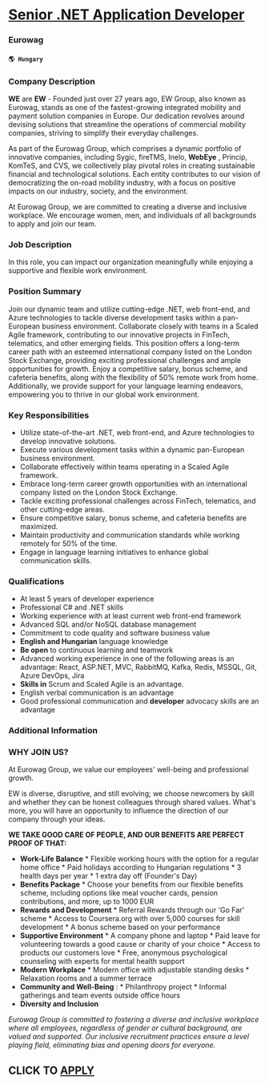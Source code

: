 # [Senior .NET Application Developer](https://www.remotewlb.com/apply/senior-net-application-developer-86146)  
### Eurowag  
#### `🌎 Hungary`  

### Company Description

 **WE** are **EW** \- Founded just over 27 years ago, EW Group, also known as Eurowag, stands as one of the fastest-growing integrated mobility and payment solution companies in Europe. Our dedication revolves around devising solutions that streamline the operations of commercial mobility companies, striving to simplify their everyday challenges.

As part of the Eurowag Group, which comprises a dynamic portfolio of innovative companies, including Sygic, fireTMS, Inelo, **WebEye** , Princip, KomTeS, and CVS, we collectively play pivotal roles in creating sustainable financial and technological solutions. Each entity contributes to our vision of democratizing the on-road mobility industry, with a focus on positive impacts on our industry, society, and the environment.

At Eurowag Group, we are committed to creating a diverse and inclusive workplace. We encourage women, men, and individuals of all backgrounds to apply and join our team.

### Job Description

In this role, you can impact our organization meaningfully while enjoying a supportive and flexible work environment.

### Position Summary

Join our dynamic team and utilize cutting-edge .NET, web front-end, and Azure technologies to tackle diverse development tasks within a pan-European business environment. Collaborate closely with teams in a Scaled Agile framework, contributing to our innovative projects in FinTech, telematics, and other emerging fields. This position offers a long-term career path with an esteemed international company listed on the London Stock Exchange, providing exciting professional challenges and ample opportunities for growth. Enjoy a competitive salary, bonus scheme, and cafeteria benefits, along with the flexibility of 50% remote work from home. Additionally, we provide support for your language learning endeavors, empowering you to thrive in our global work environment.

### Key Responsibilities

  * Utilize state-of-the-art .NET, web front-end, and Azure technologies to develop innovative solutions.
  * Execute various development tasks within a dynamic pan-European business environment.
  * Collaborate effectively within teams operating in a Scaled Agile framework.
  * Embrace long-term career growth opportunities with an international company listed on the London Stock Exchange.
  * Tackle exciting professional challenges across FinTech, telematics, and other cutting-edge areas.
  * Ensure competitive salary, bonus scheme, and cafeteria benefits are maximized.
  * Maintain productivity and communication standards while working remotely for 50% of the time.
  * Engage in language learning initiatives to enhance global communication skills. 

### Qualifications

  * At least 5 years of developer experience
  * Professional C# and .NET skills
  * Working experience with at least current web front-end framework
  * Advanced SQL and/or NoSQL database management
  * Commitment to code quality and software business value
  *  **English and Hungarian** language knowledge
  *  **Be open** to continuous learning and teamwork
  * Advanced working experience in one of the following areas is an advantage: React, ASP.NET, MVC, RabbitMQ, Kafka, Redis, MSSQL, Git, Azure DevOps, Jira
  *  **Skills in** Scrum and Scaled Agile is an advantage.
  * English verbal communication is an advantage
  * Good professional communication and **developer** advocacy skills are an advantage

### Additional Information

### WHY JOIN US?

At Eurowag Group, we value our employees' well-being and professional growth.

EW is diverse, disruptive, and still evolving; we choose newcomers by skill and whether they can be honest colleagues through shared values. What's more, you will have an opportunity to influence the direction of our company through your ideas.

 **WE TAKE GOOD CARE OF PEOPLE, AND OUR BENEFITS ARE PERFECT PROOF OF THAT:**

  *  **Work-Life Balance**
    * Flexible working hours with the option for a regular home office
    * Paid holidays according to Hungarian regulations
    * 3 health days per year
    * 1 extra day off (Founder's Day)
  *  **Benefits Package**
    * Choose your benefits from our flexible benefits scheme, including options like meal voucher cards, pension contributions, and more, up to 1000 EUR
  *  **Rewards and Development**
    * Referral Rewards through our 'Go Far' scheme
    * Access to Coursera.org with over 5,000 courses for skill development
    * A bonus scheme based on your performance
  *  **Supportive Environment**
    * A company phone and laptop 
    * Paid leave for volunteering towards a good cause or charity of your choice
    * Access to products our customers love
    * Free, anonymous psychological counseling with experts for mental health support
  *  **Modern Workplace**
    * Modern office with adjustable standing desks
    * Relaxation rooms and a summer terrace
  *  **Community and Well-Being** :
    * Philanthropy project 
    * Informal gatherings and team events outside office hours
  *  **Diversity and Inclusion**

 _Eurowag Group is committed to fostering a diverse and inclusive workplace where all employees, regardless of gender or cultural background, are valued and supported. Our inclusive recruitment practices ensure a level playing field, eliminating bias and opening doors for everyone._

  
## CLICK TO [APPLY](https://www.remotewlb.com/apply/senior-net-application-developer-86146)

